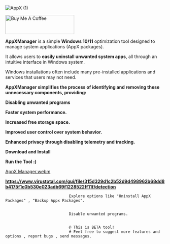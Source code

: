 ![AppX (1)](https://github.com/user-attachments/assets/8929f8ec-f65a-4aee-bb2f-e8ea1893449b)
                            

<a href="https://www.buymeacoffee.com/BarTechPRO" target="_blank"><img src="https://cdn.buymeacoffee.com/buttons/v2/arial-yellow.png" alt="Buy Me A Coffee" style="height: 60px !important;width: 217px !important;" ></a>

<b>AppXManager</b> is a simple <b>Windows 10/11</b> optimization tool designed to manage system applications (AppX packages).
                                
It allows users to <b>easily uninstall unwanted system apps</b>, all through an intuitive interface in Windows system.

                              
                        
                                
                                
  Windows installations often include many pre-installed applications and services that users may not need.
                                
<b>AppXManager simplifies the process of identifying and removing these unnecessary components, providing:
                                
  Disabling unwanted programs
                                
  Faster system performance.
                                
  Increased free storage space.
                                
Improved user control over system behavior.
                                
Enhanced privacy through disabling telemetry and tracking.</b>
                                
                                
 <b> Download and Install
                              
                                
Run the Tool :)</b>
                                
                                
  [AppX Manager.webm](https://github.com/user-attachments/assets/5c41218c-2dbe-40f1-968b-26bbf06ddf7c)
                                
                                
  <b>https://www.virustotal.com/gui/file/315d329d1c2b52d9d498962b68dd8b4175f1c0b530e023adb69f1228522ff11f/detection</b>
                                

                                
                                
                                
                                
                                Explore options like "Uninstall AppX Packages" , "Backup Appx Packages".
                                
                                
                                Disable unwanted programs.
                                
                                
                                @ This is BETA tool! 
                                # Feel free to suggest more features and options , report bugs , send messages.
